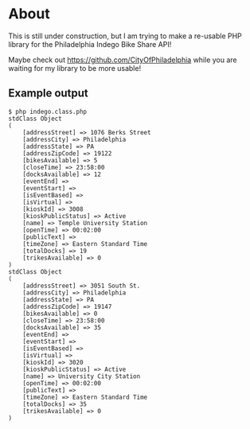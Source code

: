 # About
This is still under construction, but I am trying to make a re-usable PHP library for the Philadelphia Indego Bike Share API!

Maybe check out https://github.com/CityOfPhiladelphia while you are waiting for my library to be more usable!

## Example output

	$ php indego.class.php
	stdClass Object
	(
	    [addressStreet] => 1076 Berks Street
	    [addressCity] => Philadelphia
	    [addressState] => PA
	    [addressZipCode] => 19122
	    [bikesAvailable] => 5
	    [closeTime] => 23:58:00
	    [docksAvailable] => 12
	    [eventEnd] =>
	    [eventStart] =>
	    [isEventBased] =>
	    [isVirtual] =>
	    [kioskId] => 3008
	    [kioskPublicStatus] => Active
	    [name] => Temple University Station
	    [openTime] => 00:02:00
	    [publicText] =>
	    [timeZone] => Eastern Standard Time
	    [totalDocks] => 19
	    [trikesAvailable] => 0
	)
	stdClass Object
	(
	    [addressStreet] => 3051 South St.
	    [addressCity] => Philadelphia
	    [addressState] => PA
	    [addressZipCode] => 19147
	    [bikesAvailable] => 0
	    [closeTime] => 23:58:00
	    [docksAvailable] => 35
	    [eventEnd] =>
	    [eventStart] =>
	    [isEventBased] =>
	    [isVirtual] =>
	    [kioskId] => 3020
	    [kioskPublicStatus] => Active
	    [name] => University City Station
	    [openTime] => 00:02:00
	    [publicText] =>
	    [timeZone] => Eastern Standard Time
	    [totalDocks] => 35
	    [trikesAvailable] => 0
	)
